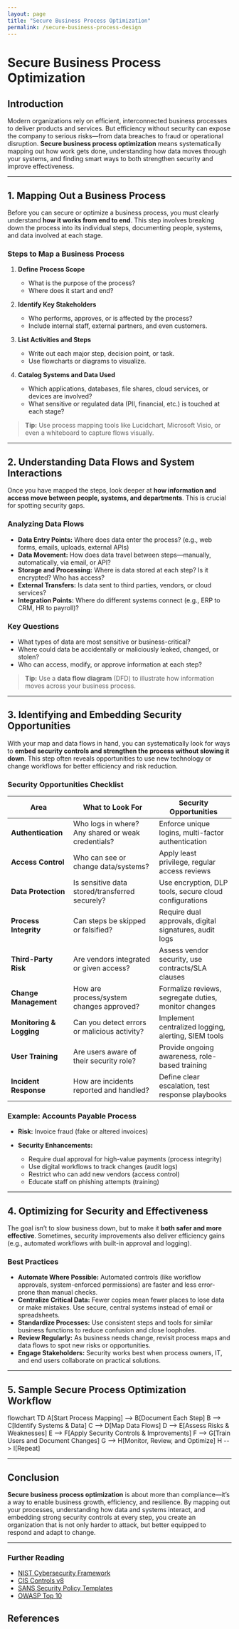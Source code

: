 ```yaml
---
layout: page
title: "Secure Business Process Optimization"
permalink: /secure-business-process-design
---
```


# Secure Business Process Optimization

## Introduction

Modern organizations rely on efficient, interconnected business processes to deliver products and services. But efficiency without security can expose the company to serious risks—from data breaches to fraud or operational disruption. **Secure business process optimization** means systematically mapping out how work gets done, understanding how data moves through your systems, and finding smart ways to both strengthen security and improve effectiveness.

---

## 1. Mapping Out a Business Process

Before you can secure or optimize a business process, you must clearly understand **how it works from end to end**. This step involves breaking down the process into its individual steps, documenting people, systems, and data involved at each stage.

### Steps to Map a Business Process

1. **Define Process Scope**

   * What is the purpose of the process?
   * Where does it start and end?
2. **Identify Key Stakeholders**

   * Who performs, approves, or is affected by the process?
   * Include internal staff, external partners, and even customers.
3. **List Activities and Steps**

   * Write out each major step, decision point, or task.
   * Use flowcharts or diagrams to visualize.
4. **Catalog Systems and Data Used**

   * Which applications, databases, file shares, cloud services, or devices are involved?
   * What sensitive or regulated data (PII, financial, etc.) is touched at each stage?

> **Tip:** Use process mapping tools like Lucidchart, Microsoft Visio, or even a whiteboard to capture flows visually.

---

## 2. Understanding Data Flows and System Interactions

Once you have mapped the steps, look deeper at **how information and access move between people, systems, and departments**. This is crucial for spotting security gaps.

### Analyzing Data Flows

* **Data Entry Points:**
  Where does data enter the process? (e.g., web forms, emails, uploads, external APIs)
* **Data Movement:**
  How does data travel between steps—manually, automatically, via email, or API?
* **Storage and Processing:**
  Where is data stored at each step? Is it encrypted? Who has access?
* **External Transfers:**
  Is data sent to third parties, vendors, or cloud services?
* **Integration Points:**
  Where do different systems connect (e.g., ERP to CRM, HR to payroll)?

### Key Questions

* What types of data are most sensitive or business-critical?
* Where could data be accidentally or maliciously leaked, changed, or stolen?
* Who can access, modify, or approve information at each step?

> **Tip:** Use a **data flow diagram** (DFD) to illustrate how information moves across your business process.

---

## 3. Identifying and Embedding Security Opportunities

With your map and data flows in hand, you can systematically look for ways to **embed security controls and strengthen the process without slowing it down**. This step often reveals opportunities to use new technology or change workflows for better efficiency and risk reduction.

### Security Opportunities Checklist

| Area                     | What to Look For                                   | Security Opportunities                                 |
| ------------------------ | -------------------------------------------------- | ------------------------------------------------------ |
| **Authentication**       | Who logs in where? Any shared or weak credentials? | Enforce unique logins, multi-factor authentication     |
| **Access Control**       | Who can see or change data/systems?                | Apply least privilege, regular access reviews          |
| **Data Protection**      | Is sensitive data stored/transferred securely?     | Use encryption, DLP tools, secure cloud configurations |
| **Process Integrity**    | Can steps be skipped or falsified?                 | Require dual approvals, digital signatures, audit logs |
| **Third-Party Risk**     | Are vendors integrated or given access?            | Assess vendor security, use contracts/SLA clauses      |
| **Change Management**    | How are process/system changes approved?           | Formalize reviews, segregate duties, monitor changes   |
| **Monitoring & Logging** | Can you detect errors or malicious activity?       | Implement centralized logging, alerting, SIEM tools    |
| **User Training**        | Are users aware of their security role?            | Provide ongoing awareness, role-based training         |
| **Incident Response**    | How are incidents reported and handled?            | Define clear escalation, test response playbooks       |

### Example: Accounts Payable Process

* **Risk:** Invoice fraud (fake or altered invoices)
* **Security Enhancements:**

  * Require dual approval for high-value payments (process integrity)
  * Use digital workflows to track changes (audit logs)
  * Restrict who can add new vendors (access control)
  * Educate staff on phishing attempts (training)

---

## 4. Optimizing for Security and Effectiveness

The goal isn’t to slow business down, but to make it **both safer and more effective**. Sometimes, security improvements also deliver efficiency gains (e.g., automated workflows with built-in approval and logging).

### Best Practices

* **Automate Where Possible:**
  Automated controls (like workflow approvals, system-enforced permissions) are faster and less error-prone than manual checks.
* **Centralize Critical Data:**
  Fewer copies mean fewer places to lose data or make mistakes. Use secure, central systems instead of email or spreadsheets.
* **Standardize Processes:**
  Use consistent steps and tools for similar business functions to reduce confusion and close loopholes.
* **Review Regularly:**
  As business needs change, revisit process maps and data flows to spot new risks or opportunities.
* **Engage Stakeholders:**
  Security works best when process owners, IT, and end users collaborate on practical solutions.

---

## 5. Sample Secure Process Optimization Workflow

flowchart TD
    A[Start Process Mapping] --> B[Document Each Step]
    B --> C[Identify Systems & Data]
    C --> D[Map Data Flows]
    D --> E[Assess Risks & Weaknesses]
    E --> F[Apply Security Controls & Improvements]
    F --> G[Train Users and Document Changes]
    G --> H[Monitor, Review, and Optimize]
    H --> I[Repeat]

---

## Conclusion

**Secure business process optimization** is about more than compliance—it’s a way to enable business growth, efficiency, and resilience. By mapping out your processes, understanding how data and systems interact, and embedding strong security controls at every step, you create an organization that is not only harder to attack, but better equipped to respond and adapt to change.

---

### Further Reading

* [NIST Cybersecurity Framework](https://www.nist.gov/cyberframework)
* [CIS Controls v8](https://www.cisecurity.org/controls/v8)
* [SANS Security Policy Templates](https://www.sans.org/information-security-policy/)
* [OWASP Top 10](https://owasp.org/www-project-top-ten/)

## References
